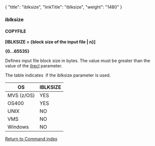 {
    "title": "iblksize",
    "linkTitle": "iblksize",
    "weight": "1480"
}<span id="iblksize"></span>

### iblksize

#### COPYFILE

****\[IBLKSIZE = {block size of the
input file | n}\]****

****{0...65535}****

Defines input file block size in bytes. The value must be greater than
the value of the [ilrecl](../ilrecl) parameter.

The table indicates  if the iblksize parameter
is used.


| OS  | IBLKSIZE  |
| --- | --- |
| MVS (z/OS) | YES  |
| OS400  | YES  |
| UNIX  | NO  |
| VMS  | NO  |
| Windows  | NO  |


[Return to Command index](../../)
